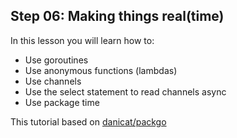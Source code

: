 ## Step 06: Making things real(time)

In this lesson you will learn how to:

- Use goroutines
- Use anonymous functions (lambdas)
- Use channels
- Use the select statement to read channels async
- Use package time

This tutorial based on [danicat/packgo](https://github.com/danicat/pacgo)
